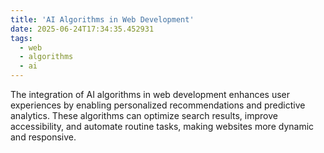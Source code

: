 ```yaml
---
title: 'AI Algorithms in Web Development'
date: 2025-06-24T17:34:35.452931
tags:
  - web
  - algorithms
  - ai
---
```


The integration of AI algorithms in web development enhances user experiences by enabling personalized recommendations and predictive analytics. These algorithms can optimize search results, improve accessibility, and automate routine tasks, making websites more dynamic and responsive.
